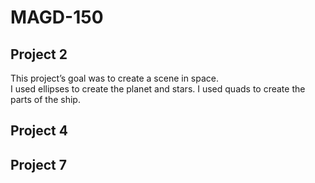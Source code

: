 # MAGD-150

## Project 2
This project’s goal was to create a scene in space. <br>
I used ellipses to create the planet and stars. I used quads to create the parts of the ship.

## Project 4

## Project 7
